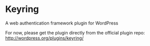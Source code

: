 Keyring
=======

A web authentication framework plugin for WordPress

For now, please get the plugin directly from the official plugin repo: http://wordpress.org/plugins/keyring/
